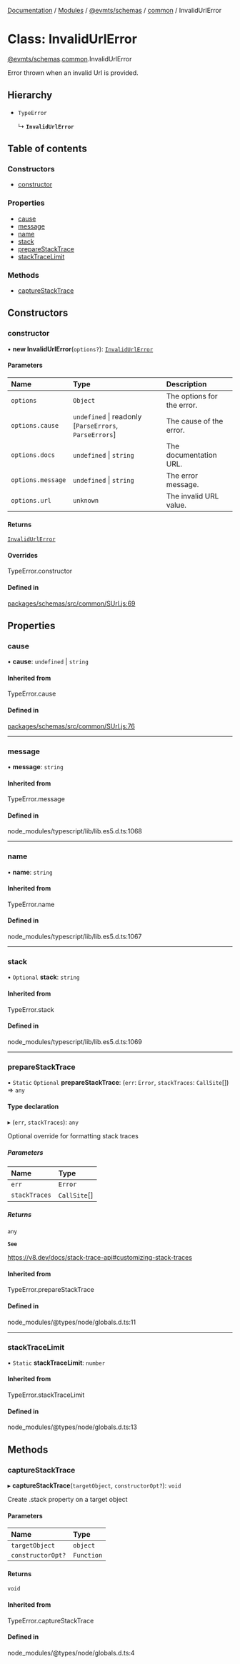 [Documentation](../README.md) / [Modules](../modules.md) / [@evmts/schemas](../modules/evmts_schemas.md) / [common](../modules/evmts_schemas.common.md) / InvalidUrlError

# Class: InvalidUrlError

[@evmts/schemas](../modules/evmts_schemas.md).[common](../modules/evmts_schemas.common.md).InvalidUrlError

Error thrown when an invalid Url is provided.

## Hierarchy

- `TypeError`

  ↳ **`InvalidUrlError`**

## Table of contents

### Constructors

- [constructor](evmts_schemas.common.InvalidUrlError.md#constructor)

### Properties

- [cause](evmts_schemas.common.InvalidUrlError.md#cause)
- [message](evmts_schemas.common.InvalidUrlError.md#message)
- [name](evmts_schemas.common.InvalidUrlError.md#name)
- [stack](evmts_schemas.common.InvalidUrlError.md#stack)
- [prepareStackTrace](evmts_schemas.common.InvalidUrlError.md#preparestacktrace)
- [stackTraceLimit](evmts_schemas.common.InvalidUrlError.md#stacktracelimit)

### Methods

- [captureStackTrace](evmts_schemas.common.InvalidUrlError.md#capturestacktrace)

## Constructors

### constructor

• **new InvalidUrlError**(`options?`): [`InvalidUrlError`](evmts_schemas.common.InvalidUrlError.md)

#### Parameters

| Name | Type | Description |
| :------ | :------ | :------ |
| `options` | `Object` | The options for the error. |
| `options.cause` | `undefined` \| readonly [`ParseErrors`, `ParseErrors`] | The cause of the error. |
| `options.docs` | `undefined` \| `string` | The documentation URL. |
| `options.message` | `undefined` \| `string` | The error message. |
| `options.url` | `unknown` | The invalid URL value. |

#### Returns

[`InvalidUrlError`](evmts_schemas.common.InvalidUrlError.md)

#### Overrides

TypeError.constructor

#### Defined in

[packages/schemas/src/common/SUrl.js:69](https://github.com/evmts/evmts-monorepo/blob/main/packages/schemas/src/common/SUrl.js#L69)

## Properties

### cause

• **cause**: `undefined` \| `string`

#### Inherited from

TypeError.cause

#### Defined in

[packages/schemas/src/common/SUrl.js:76](https://github.com/evmts/evmts-monorepo/blob/main/packages/schemas/src/common/SUrl.js#L76)

___

### message

• **message**: `string`

#### Inherited from

TypeError.message

#### Defined in

node_modules/typescript/lib/lib.es5.d.ts:1068

___

### name

• **name**: `string`

#### Inherited from

TypeError.name

#### Defined in

node_modules/typescript/lib/lib.es5.d.ts:1067

___

### stack

• `Optional` **stack**: `string`

#### Inherited from

TypeError.stack

#### Defined in

node_modules/typescript/lib/lib.es5.d.ts:1069

___

### prepareStackTrace

▪ `Static` `Optional` **prepareStackTrace**: (`err`: `Error`, `stackTraces`: `CallSite`[]) => `any`

#### Type declaration

▸ (`err`, `stackTraces`): `any`

Optional override for formatting stack traces

##### Parameters

| Name | Type |
| :------ | :------ |
| `err` | `Error` |
| `stackTraces` | `CallSite`[] |

##### Returns

`any`

**`See`**

https://v8.dev/docs/stack-trace-api#customizing-stack-traces

#### Inherited from

TypeError.prepareStackTrace

#### Defined in

node_modules/@types/node/globals.d.ts:11

___

### stackTraceLimit

▪ `Static` **stackTraceLimit**: `number`

#### Inherited from

TypeError.stackTraceLimit

#### Defined in

node_modules/@types/node/globals.d.ts:13

## Methods

### captureStackTrace

▸ **captureStackTrace**(`targetObject`, `constructorOpt?`): `void`

Create .stack property on a target object

#### Parameters

| Name | Type |
| :------ | :------ |
| `targetObject` | `object` |
| `constructorOpt?` | `Function` |

#### Returns

`void`

#### Inherited from

TypeError.captureStackTrace

#### Defined in

node_modules/@types/node/globals.d.ts:4
